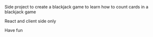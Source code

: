 Side project to create a blackjack game to learn how to count cards in a blackjack game

React and client side only

Have fun